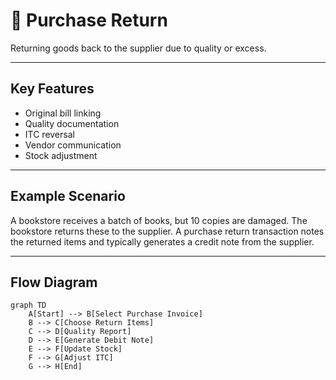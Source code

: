 # 🔄 Purchase Return

Returning goods back to the supplier due to quality or excess.

---

## Key Features
- Original bill linking
- Quality documentation
- ITC reversal
- Vendor communication
- Stock adjustment

---

## Example Scenario
A bookstore receives a batch of books, but 10 copies are damaged. The bookstore returns these to the supplier. A purchase return transaction notes the returned items and typically generates a credit note from the supplier.

---

## Flow Diagram
```mermaid
graph TD
    A[Start] --> B[Select Purchase Invoice]
    B --> C[Choose Return Items]
    C --> D[Quality Report]
    D --> E[Generate Debit Note]
    E --> F[Update Stock]
    F --> G[Adjust ITC]
    G --> H[End]
```
